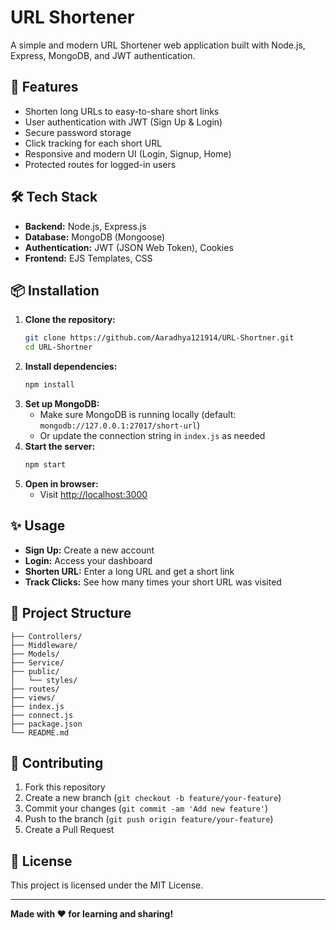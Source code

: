 # URL Shortener

A simple and modern URL Shortener web application built with Node.js, Express, MongoDB, and JWT authentication.

## 🚀 Features
- Shorten long URLs to easy-to-share short links
- User authentication with JWT (Sign Up & Login)
- Secure password storage
- Click tracking for each short URL
- Responsive and modern UI (Login, Signup, Home)
- Protected routes for logged-in users

## 🛠️ Tech Stack
- **Backend:** Node.js, Express.js
- **Database:** MongoDB (Mongoose)
- **Authentication:** JWT (JSON Web Token), Cookies
- **Frontend:** EJS Templates, CSS

## 📦 Installation

1. **Clone the repository:**
   ```bash
   git clone https://github.com/Aaradhya121914/URL-Shortner.git
   cd URL-Shortner
   ```
2. **Install dependencies:**
   ```bash
   npm install
   ```
3. **Set up MongoDB:**
   - Make sure MongoDB is running locally (default: `mongodb://127.0.0.1:27017/short-url`)
   - Or update the connection string in `index.js` as needed
4. **Start the server:**
   ```bash
   npm start
   ```
5. **Open in browser:**
   - Visit [http://localhost:3000](http://localhost:3000)

## ✨ Usage
- **Sign Up:** Create a new account
- **Login:** Access your dashboard
- **Shorten URL:** Enter a long URL and get a short link
- **Track Clicks:** See how many times your short URL was visited

## 📁 Project Structure
```
├── Controllers/
├── Middleware/
├── Models/
├── Service/
├── public/
│   └── styles/
├── routes/
├── views/
├── index.js
├── connect.js
├── package.json
└── README.md
```

## 🤝 Contributing
1. Fork this repository
2. Create a new branch (`git checkout -b feature/your-feature`)
3. Commit your changes (`git commit -am 'Add new feature'`)
4. Push to the branch (`git push origin feature/your-feature`)
5. Create a Pull Request

## 📄 License
This project is licensed under the MIT License.

---

**Made with ❤️ for learning and sharing!** 